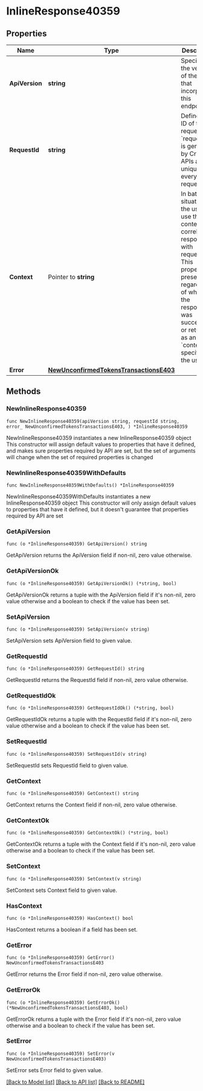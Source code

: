 # InlineResponse40359

## Properties

Name | Type | Description | Notes
------------ | ------------- | ------------- | -------------
**ApiVersion** | **string** | Specifies the version of the API that incorporates this endpoint. | 
**RequestId** | **string** | Defines the ID of the request. The &#x60;requestId&#x60; is generated by Crypto APIs and it&#39;s unique for every request. | 
**Context** | Pointer to **string** | In batch situations the user can use the context to correlate responses with requests. This property is present regardless of whether the response was successful or returned as an error. &#x60;context&#x60; is specified by the user. | [optional] 
**Error** | [**NewUnconfirmedTokensTransactionsE403**](NewUnconfirmedTokensTransactionsE403.md) |  | 

## Methods

### NewInlineResponse40359

`func NewInlineResponse40359(apiVersion string, requestId string, error_ NewUnconfirmedTokensTransactionsE403, ) *InlineResponse40359`

NewInlineResponse40359 instantiates a new InlineResponse40359 object
This constructor will assign default values to properties that have it defined,
and makes sure properties required by API are set, but the set of arguments
will change when the set of required properties is changed

### NewInlineResponse40359WithDefaults

`func NewInlineResponse40359WithDefaults() *InlineResponse40359`

NewInlineResponse40359WithDefaults instantiates a new InlineResponse40359 object
This constructor will only assign default values to properties that have it defined,
but it doesn't guarantee that properties required by API are set

### GetApiVersion

`func (o *InlineResponse40359) GetApiVersion() string`

GetApiVersion returns the ApiVersion field if non-nil, zero value otherwise.

### GetApiVersionOk

`func (o *InlineResponse40359) GetApiVersionOk() (*string, bool)`

GetApiVersionOk returns a tuple with the ApiVersion field if it's non-nil, zero value otherwise
and a boolean to check if the value has been set.

### SetApiVersion

`func (o *InlineResponse40359) SetApiVersion(v string)`

SetApiVersion sets ApiVersion field to given value.


### GetRequestId

`func (o *InlineResponse40359) GetRequestId() string`

GetRequestId returns the RequestId field if non-nil, zero value otherwise.

### GetRequestIdOk

`func (o *InlineResponse40359) GetRequestIdOk() (*string, bool)`

GetRequestIdOk returns a tuple with the RequestId field if it's non-nil, zero value otherwise
and a boolean to check if the value has been set.

### SetRequestId

`func (o *InlineResponse40359) SetRequestId(v string)`

SetRequestId sets RequestId field to given value.


### GetContext

`func (o *InlineResponse40359) GetContext() string`

GetContext returns the Context field if non-nil, zero value otherwise.

### GetContextOk

`func (o *InlineResponse40359) GetContextOk() (*string, bool)`

GetContextOk returns a tuple with the Context field if it's non-nil, zero value otherwise
and a boolean to check if the value has been set.

### SetContext

`func (o *InlineResponse40359) SetContext(v string)`

SetContext sets Context field to given value.

### HasContext

`func (o *InlineResponse40359) HasContext() bool`

HasContext returns a boolean if a field has been set.

### GetError

`func (o *InlineResponse40359) GetError() NewUnconfirmedTokensTransactionsE403`

GetError returns the Error field if non-nil, zero value otherwise.

### GetErrorOk

`func (o *InlineResponse40359) GetErrorOk() (*NewUnconfirmedTokensTransactionsE403, bool)`

GetErrorOk returns a tuple with the Error field if it's non-nil, zero value otherwise
and a boolean to check if the value has been set.

### SetError

`func (o *InlineResponse40359) SetError(v NewUnconfirmedTokensTransactionsE403)`

SetError sets Error field to given value.



[[Back to Model list]](../README.md#documentation-for-models) [[Back to API list]](../README.md#documentation-for-api-endpoints) [[Back to README]](../README.md)


